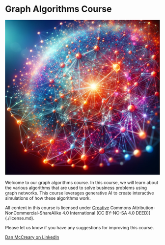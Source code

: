 # Graph Algorithms Course

![](./img/cover.webp)

Welcome to our graph algorithms course.  In this
course, we will learn about the various algorithms
that are used to solve business problems using
graph networks.  This course leverages generative
AI to create interactive simulations of how these
algorithms work.

All content in this course is licensed under [Creative](./license.md) Commons Attribution-NonCommercial-ShareAlike 4.0 International (CC BY-NC-SA 4.0 DEED)](./license.md).

Please let us know if you have any suggestions
for improving this course.

[Dan McCreary on LinkedIn](https://www.linkedin.com/in/danmccreary/)

